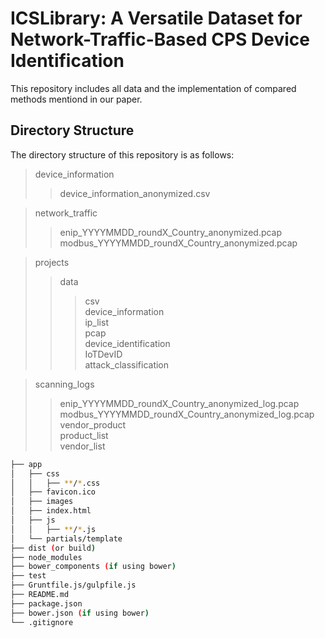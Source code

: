 # ICSLibrary: A Versatile Dataset for Network-Traffic-Based CPS Device Identification

This repository includes all data and the implementation of compared methods mentiond in our paper.

## Directory Structure
The directory structure of this repository is as follows:
>device_information  
>>device_information_anonymized.csv

>network_traffic  
>>enip_YYYYMMDD_roundX_Country_anonymized.pcap  
>>modbus_YYYYMMDD_roundX_Country_anonymized.pcap

>projects  
>>data  
>>>csv  
>>>device_information  
>>>ip_list  
>>>pcap  
>>device_identification  
>>>IoTDevID  
>>>attack_classification

>scanning_logs  
>>enip_YYYYMMDD_roundX_Country_anonymized_log.pcap  
>>modbus_YYYYMMDD_roundX_Country_anonymized_log.pcap  
>vendor_product  
>>product_list  
>>vendor_list  

```bash
├── app
│   ├── css
│   │   ├── **/*.css
│   ├── favicon.ico
│   ├── images
│   ├── index.html
│   ├── js
│   │   ├── **/*.js
│   └── partials/template
├── dist (or build)
├── node_modules
├── bower_components (if using bower)
├── test
├── Gruntfile.js/gulpfile.js
├── README.md
├── package.json
├── bower.json (if using bower)
└── .gitignore
```
